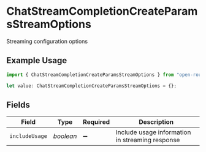 # ChatStreamCompletionCreateParamsStreamOptions

Streaming configuration options

## Example Usage

```typescript
import { ChatStreamCompletionCreateParamsStreamOptions } from "open-router/models";

let value: ChatStreamCompletionCreateParamsStreamOptions = {};
```

## Fields

| Field                                           | Type                                            | Required                                        | Description                                     |
| ----------------------------------------------- | ----------------------------------------------- | ----------------------------------------------- | ----------------------------------------------- |
| `includeUsage`                                  | *boolean*                                       | :heavy_minus_sign:                              | Include usage information in streaming response |